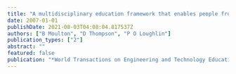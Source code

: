```yaml
---
title: "A multidisciplinary education framework that enables people from different disciplines to work together with community-based organisations on real-world projects"
date: 2007-01-01
publishDate: 2021-08-03T04:08:04.817537Z
authors: ["B Moulton", "D Thompson", "P O Loughlin"]
publication_types: ["2"]
abstract: ""
featured: false
publication: "*World Transactions on Engineering and Technology Education*"
---
```


